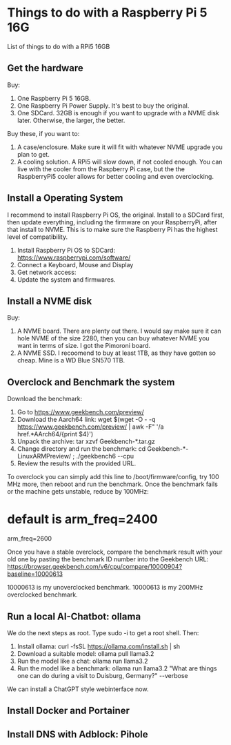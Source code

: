 # Things to do with a Raspberry Pi 5 16G

List of things to do with a RPi5 16GB

## Get the hardware

Buy:

  1. One Raspberry Pi 5 16GB.
  2. One Raspberry Pi Power Supply. It's best to buy the original.
  3. One SDCard. 32GB is enough if you want to upgrade with a NVME disk later. Otherwise, the larger, the better.

Buy these, if you want to:

  1. A case/enclosure. Make sure it will fit with whatever NVME upgrade you plan to get.
  2. A cooling solution. A RPi5 will slow down, if not cooled enough. You can live with the cooler from the Raspberry Pi case, but the the RaspberryPi5 cooler allows for better cooling and even overclocking.

## Install a Operating System

I recommend to install Raspberry Pi OS, the original. Install to a SDCard first, then update everything, including the firmware on your RaspberryPi, after that install to NVME. This is to make sure the Raspberry Pi has the highest level of compatibility.

  1. Install Raspberry Pi OS to SDCard: https://www.raspberrypi.com/software/
  2. Connect a Keyboard, Mouse and Display
  3. Get network access:
  4. Update the system and firmwares.

## Install a NVME disk

Buy:

  1. A NVME board. There are plenty out there. I would say make sure it can hole NVME of the size 2280, then you can buy whatever NVME you want in terms of size. I got the Pimoroni board.
  2. A NVME SSD. I recoomend to buy at least 1TB, as they have gotten so cheap. Mine is a WD Blue SN570 1TB.

## Overclock and Benchmark the system

Download the benchmark:

  1. Go to https://www.geekbench.com/preview/
  2. Download the Aarch64 link: wget $(wget -O - -q https://www.geekbench.com/preview/ | awk -F\" '/a href.*AArch64/{print $4}')
  3. Unpack the archive: tar xzvf Geekbench-*.tar.gz
  4. Change directory and run the benchmark: cd Geekbench-*-LinuxARMPreview/ ; ./geekbench6 --cpu
  5. Review the results with the provided URL.

To overclock you can simply add this line to /boot/firmware/config, try 100 MHz more, then reboot and run the benchmark. Once the benchmark fails or the machine gets unstable, reduce by 100MHz:

  # default is arm_freq=2400
  arm_freq=2600

Once you have a stable overclock, compare the benchmark result with your old one by pasting the benchmark ID number into the Geekbench URL:
https://browser.geekbench.com/v6/cpu/compare/10000904?baseline=10000613

10000613 is my unoverclocked benchmark. 10000613 is my 200MHz overclocked benchmark.

## Run a local AI-Chatbot: ollama

We do the next steps as root. Type sudo -i to get a root shell. Then:

  1. Install ollama: curl -fsSL https://ollama.com/install.sh | sh
  2. Download a suitable model: ollama pull llama3.2
  3. Run the model like a chat: ollama run llama3.2
  4. Run the model like a benchmark: ollama run llama3.2 "What are things one can do during a visit to Duisburg, Germany?" --verbose

We can install a ChatGPT style webinterface now.

## Install Docker and Portainer

## Install DNS with Adblock: Pihole

